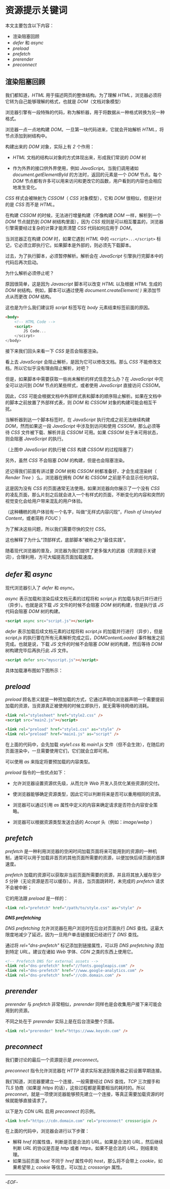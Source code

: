 # 资源提示关键词

本文主要包含以下内容：

- 渲染阻塞回顾
- _defer_ 和 _async_
- _preload_
- _prefetch_
- _prerender_
- _preconnect_

## 渲染阻塞回顾

我们都知道，_HTML_ 用于描述网页的整体结构。为了理解 _HTML_，浏览器必须将它转为自己能够理解的格式，也就是 _DOM_（文档对象模型）

浏览器引擎有一段特殊的代码，称为解析器，用于将数据从一种格式转换为另一种格式。

<PicViewer title="解析器" src="/assets/browser/resourceTips-1.jpg" alt=""/>

浏览器一点一点地构建 _DOM_。一旦第一块代码进来，它就会开始解析 _HTML_，将节点添加到树结构中。

<PicViewer title="Dom对象构建" src="/assets/browser/resourceTips-2.gif" alt=""/>

构建出来的 _DOM_ 对象，实际上有 _2_ 个作用：

- _HTML_ 文档的结构以对象的方式体现出来，形成我们常说的 _DOM_ 树

- 作为外界的接口供外界使用，例如 _JavaScript_。当我们调用诸如 _document.getElementById_ 的方法时，返回的元素是一个 _DOM_ 节点。每个 _DOM_ 节点都有许多可以用来访问和更改它的函数，用户看到的内容也会相应地发生变化。

<PicViewer title="JS构建" src="/assets/browser/resourceTips-3.gif" alt=""/>

_CSS_ 样式会被映射为 _CSSOM_（ _CSS_ 对象模型），它和 _DOM_ 很相似，但是针对的是 _CSS_ 而不是 _HTML_。

在构建 _CSSOM_ 的时候，无法进行增量构建（不像构建 _DOM_ 一样，解析到一个 _DOM_ 节点就扔到 _DOM_ 树结构里面），因为 _CSS_ 规则是可以相互覆盖的，浏览器引擎需要经过复杂的计算才能弄清楚 _CSS_ 代码如何应用于 _DOM_。

<PicViewer title="CSSOM 构建" src="/assets/browser/resourceTips-4.png" alt=""/>

当浏览器正在构建 _DOM_ 时，如果它遇到 _HTML_ 中的 `<script>...</script>` 标记，它必须立即执行它。如果脚本是外部的，则必须先下载脚本。

过去，为了执行脚本，必须暂停解析。解析会在 _JavaScript_ 引擎执行完脚本中的代码后再次启动。

<PicViewer title="解析停止" src="/assets/browser/resourceTips-5.png" alt=""/>

为什么解析必须停止呢？

原因很简单，这是因为 _Javascript_ 脚本可以改变 _HTML_ 以及根据 _HTML_ 生成的 _DOM_ 树结构。例如，脚本可以通过使用 _document.createElement( )_ 来添加节点从而更改 _DOM_ 结构。

<PicViewer title="js操作变更dom" src="/assets/browser/resourceTips-6.gif" alt=""/>

这也是为什么我们建议将 _script_ 标签写在 _body_ 元素结束标签前面的原因。

```html
<body>
    <!-- HTML Code -->
    <script>
        JS Code...
    </scirpt>
</body>
```

接下来我们回头来看一下 _CSS_ 是否会阻塞渲染。

看上去 _JavaScript_ 会阻止解析，是因为它可以修改文档。那么 _CSS_ 不能修改文档，所以它似乎没有理由阻止解析，对吧？

但是，如果脚本中需要获取一些尚未解析的样式信息怎么办？在 _JavaScript_ 中完全可以访问到 _DOM_ 节点的某些样式，或者使用 _JavaScript_ 直接访问 _CSSOM_。

<PicViewer title="JS操作对dom和cssom的影响" src="/assets/browser/resourceTips-7.png" alt=""/>

因此，_CSS_ 可能会根据文档中外部样式表和脚本的顺序阻止解析。如果在文档中的脚本之前放置了外部样式表，则 _DOM_ 和 _CSSOM_ 对象的构建可能会相互干扰。

当解析器到达一个脚本标签时，在 _JavaScript_ 执行完成之前无法继续构建 _DOM_，然而如果这一段 _JavaScript_ 中涉及到访问和使用 _CSSOM_，那么必须等待 _CSS_ 文件被下载、解析并且 _CSSOM_ 可用。如果 _CSSOM_ 处于未可用状态，则会阻塞 _JavaScript_ 的执行。

<PicViewer title="遇到js要操作的css时等待css加载" src="/assets/browser/resourceTips-8.png" alt=""/>

（上图中 _JavaScript_ 的执行被 _CSS_ 构建 _CSSOM_ 的过程阻塞了）

另外，虽然 _CSS_ 不会阻塞 _DOM_ 的构建，但是也会阻塞渲染。

还记得我们前面有讲过要 _DOM_ 树和 _CSSOM_ 树都准备好，才会生成渲染树（ _Render Tree_ ）么，浏览器在拥有 _DOM_ 和 _CSSOM_ 之前是不会显示任何内容。

这是因为没有 _CSS_ 的页面通常无法使用。如果浏览器向你展示了一个没有 _CSS_ 的凌乱页面，那么片刻之后就会进入一个有样式的页面，不断变化的内容和突然的视觉变化会给用户带来混乱的用户体验。

<PicViewer title="一个不舒服的加载页面过程" src="/assets/browser/resourceTips-9.gif" alt=""/>

（这种糟糕的用户体验有一个名字，叫做“无样式内容闪现”，_Flash of Unstyled Content_，或者简称 _FOUC_ ）

为了解决这些问题，所以我们需要尽快的交付 _CSS_。

这也解释了为什么“顶部样式，底部脚本”被称之为“最佳实践”。

随着现代浏览器的普及，浏览器为我们提供了更多强大的武器（资源提示关键词），合理利用，方可大幅提高页面加载速度。

## _defer_ 和 _async_

现代浏览器引入了 _defer_ 和 _async_。

_async_ 表示加载和渲染后续文档元素的过程将和 _script.js_ 的加载与执行并行进行（异步）。也就是说下载 _JS_ 文件的时候不会阻塞 _DOM_ 树的构建，但是执行该 _JS_ 代码会阻塞 _DOM_ 树的构建。

```html
<script async src="script.js"></script>
```

_defer_ 表示加载后续文档元素的过程将和 _script.js_ 的加载并行进行（异步），但是 _script.js_ 的执行要在所有元素解析完成之后，_DOMContentLoaded_ 事件触发之前完成。也就是说，下载 _JS_ 文件的时候不会阻塞 _DOM_ 树的构建，然后等待 _DOM_ 树构建完毕后再执行此 _JS_ 文件。

```html
<script defer src="myscript.js"></script>
```

具体加载瀑布图如下图所示：

<PicViewer title="瀑布图" src="/assets/browser/resourceTips-10.png" alt=""/>

## _preload_

_preload_ 顾名思义就是一种预加载的方式，它通过声明向浏览器声明一个需要提前加载的资源，当资源真正被使用的时候立即执行，就无需等待网络的消耗。

```html
<link rel="stylesheet" href="style2.css" />
<script src="main2.js"></script>

<link rel="preload" href="style1.css" as="style" />
<link rel="preload" href="main1.js" as="script" />
```

在上面的代码中，会先加载 _style1.css_ 和 _main1.js_ 文件（但不会生效），在随后的页面渲染中，一旦需要使用它们，它们就会立即可用。

可以使用 _as_ 来指定将要预加载的内容类型。

<PicViewer title="预加载" src="/assets/browser/resourceTips-11.png" alt=""/>

_preload_ 指令的一些优点如下：

- 允许浏览器设置资源优先级，从而允许 _Web_ 开发人员优化某些资源的交付。

- 使浏览器能够确定资源类型，因此它可以判断将来是否可以重用相同的资源。

- 浏览器可以通过引用 _as_ 属性中定义的内容来确定请求是否符合内容安全策略。

- 浏览器可以根据资源类型发送合适的 _Accept_ 头（例如：_image/webp_ ）

## _prefetch_

_prefetch_ 是一种利用浏览器的空闲时间加载页面将来可能用到的资源的一种机制，通常可以用于加载非首页的其他页面所需要的资源，以便加快后续页面的首屏速度。

_prefetch_ 加载的资源可以获取非当前页面所需要的资源，并且将其放入缓存至少 _5_ 分钟（无论资源是否可以缓存）。并且，当页面跳转时，未完成的 _prefetch_ 请求不会被中断；

它的用法跟 _preload_ 是一样的：

```html
<link rel="prefetch" href="/path/to/style.css" as="style" />
```

**_DNS prefetching_**

_DNS prefetching_ 允许浏览器在用户浏览时在后台对页面执行 _DNS_ 查找。这最大限度地减少了延迟，因为一旦用户单击链接就已经进行了 _DNS_ 查找。

通过将 _rel="dns-prefetch"_ 标记添加到链接属性，可以将 _DNS prefetching_ 添加到特定 _URL_。建议在诸如 _Web_ 字体、_CDN_ 之类的东西上使用它。

```html
<!-- Prefetch DNS for external assets -->
<link rel="dns-prefetch" href="//fonts.googleapis.com" />
<link rel="dns-prefetch" href="//www.google-analytics.com" />
<link rel="dns-prefetch" href="//cdn.domain.com" />
```

## _prerender_

_prerender_ 与 _prefetch_ 非常相似，_prerender_ 同样也是会收集用户接下来可能会用到的资源。

不同之处在于 _prerender_ 实际上是在后台渲染整个页面。

```html
<link rel="prerender" href="https://www.keycdn.com" />
```

## _preconnect_

我们要讨论的最后一个资源提示是 _preconnect_。

_preconnect_ 指令允许浏览器在 _HTTP_ 请求实际发送到服务器之前设置早期连接。

我们知道，浏览器要建立一个连接，一般需要经过 _DNS_ 查找，_TCP_ 三次握手和 _TLS_ 协商（如果是 _https_ 的话），这些过程都是需要相当的耗时的。所以 _preconnet_，就是一项使浏览器能够预先建立一个连接，等真正需要加载资源的时候就能够直接请求了。

<PicViewer title="preconnect" src="/assets/browser/resourceTips-12.png" alt=""/>

以下是为 _CDN URL_ 启用 _preconnect_ 的示例。

```html
<link href="https://cdn.domain.com" rel="preconnect" crossorigin />
```

在上面的代码中，浏览器会进行以下步骤：

- 解释 _href_ 的属性值，判断是否是合法的 _URL_。如果是合法的 _URL_，然后继续判断 _URL_ 的协议是否是 _http_ 或者 _https_，如果不是合法的 _URL_，则结束处理。
- 如果当前页面 _host_ 不同于 _href_ 属性中的 _host_，那么将不会带上 _cookie_，如果希望带上 _cookie_ 等信息，可以加上 _crossorign_ 属性。

---

-_EOF_-

